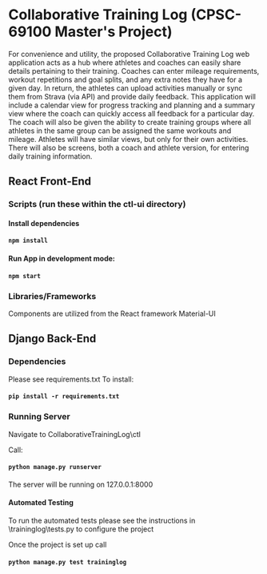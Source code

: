 # Collaborative Training Log (CPSC-69100 Master's Project)

For convenience and utility, the proposed Collaborative Training Log web application acts as a hub where athletes and coaches can easily share details pertaining to their training. Coaches can enter mileage requirements, workout repetitions and goal splits, and any extra notes they have for a given day. In return, the athletes can upload activities manually or sync them from Strava (via API) and provide daily feedback. This application will include a calendar view for progress tracking and planning and a summary view where the coach can quickly access all feedback for a particular day. The coach will also be given the ability to create training groups where all athletes in the same group can be assigned the same workouts and mileage. Athletes will have similar views, but only for their own activities. There will also be screens, both a coach and athlete version, for entering daily training information. 

## React Front-End

### Scripts (run these within the ctl-ui directory)

#### Install dependencies
#### `npm install`

#### Run App in development mode:
#### `npm start`

### Libraries/Frameworks

Components are utilized from the React framework Material-UI

## Django Back-End

### Dependencies
Please see requirements.txt
To install:
#### `pip install -r requirements.txt`

### Running Server
Navigate to CollaborativeTrainingLog\ctl

Call:
#### `python manage.py runserver`

The server will be running on 127.0.0.1:8000

#### Automated Testing
To run the automated tests please see the instructions in \traininglog\tests.py to configure the project

Once the project is set up call

#### `python manage.py test traininglog`

